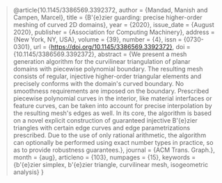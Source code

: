 > @article{10.1145/3386569.3392372,
author = {Mandad, Manish and Campen, Marcel},
title = {B\'{e}zier guarding: precise higher-order meshing of curved 2D domains},
year = {2020},
issue_date = {August 2020},
publisher = {Association for Computing Machinery},
address = {New York, NY, USA},
volume = {39},
number = {4},
issn = {0730-0301},
url = {https://doi.org/10.1145/3386569.3392372},
doi = {10.1145/3386569.3392372},
abstract = {We present a mesh generation algorithm for the curvilinear triangulation of planar domains with piecewise polynomial boundary. The resulting mesh consists of regular, injective higher-order triangular elements and precisely conforms with the domain's curved boundary. No smoothness requirements are imposed on the boundary. Prescribed piecewise polynomial curves in the interior, like material interfaces or feature curves, can be taken into account for precise interpolation by the resulting mesh's edges as well. In its core, the algorithm is based on a novel explicit construction of guaranteed injective B\'{e}zier triangles with certain edge curves and edge parametrizations prescribed. Due to the use of only rational arithmetic, the algorithm can optionally be performed using exact number types in practice, so as to provide robustness guarantees.},
journal = {ACM Trans. Graph.},
month = {aug},
articleno = {103},
numpages = {15},
keywords = {b\'{e}zier simplex, b\'{e}zier triangle, curvilinear mesh, isogeometric analysis}
}